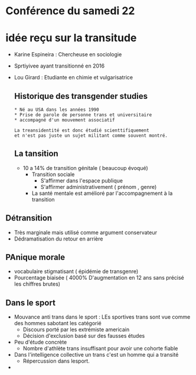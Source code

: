 # Conférence du samedi 22 


# idée reçu sur la transitude 

  * Karine Espineira : Chercheuse en sociologie 
  * Sprtiyivee ayant transitionné en 2016
  * Lou Girard : Etudiante en chimie et vulgarisatrice 
  
    ## Historique des transgender studies
    
        * Né au USA dans les années 1990
        * Prise de parole de personne trans et universitaire 
        * accompagné d'un mouvement associatif
        
        La treansidentité est donc étudié scienttifiquement 
        et n'est pas juste un sujet militant comme souvent montré. 
        
    ## La tansition 
    
    * 10 a 14% de transition génitale ( beaucoup évoqué)
       * Transition sociale
          * S'affirmer dans l'espace publique
          * S'affirmer administrativement ( prénom , genre)
       * La santé  mentale est amélioré par l'accompagnement à la transition
       
   ## Détransition
   * Très marginale mais utilisé comme argument conservateur
   * Dédramatisation du  retour en arrière
   
   ## PAnique morale 
   
   * vocabulaire stigmatisant ( épidémie de transgenre)
   * Pourcentage biaisée ( 4000% D'augmentation en 12 ans sans précisé les chiffres brutes)
   
   ## Dans le sport 
   
   * Mouvance anti trans dans le sport : LEs sportives trans sont vue comme des hommes sabotant  les catégorié 
      * Discours porté par les extrémiste americain 
      * Décision d'exclusion basé sur des fausses études
   * Peu d'étude concrète
      * Nombre d'athlète trans insuffisant pour avoir une cohorte fiable
   * Dans l'intelligence collective un trans c'est un homme qui a transité
      * Répercussion dans lesport. 
   * 